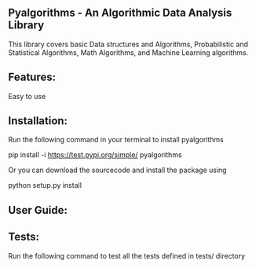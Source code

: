 Pyalgorithms - An Algorithmic Data Analysis Library
--------------------------------------------------------------------------------------------------
This library covers basic Data structures and Algorithms, Probabilistic and Statistical Algorithms,
Math Algorithms, and Machine Learning algorithms.


Features:
--------------------------------------------------------------------------------------------------
Easy to use


Installation:
--------------------------------------------------------------------------------------------------
Run the following command in your terminal to install pyalgorithms

pip install -i https://test.pypi.org/simple/ pyalgorithms

Or you can download the sourcecode and install the package using

python setup.py install


User Guide:
--------------------------------------------------------------------------------------------------






Tests:
--------------------------------------------------------------------------------------------------
Run the following command to test all the tests defined in tests/ directory

